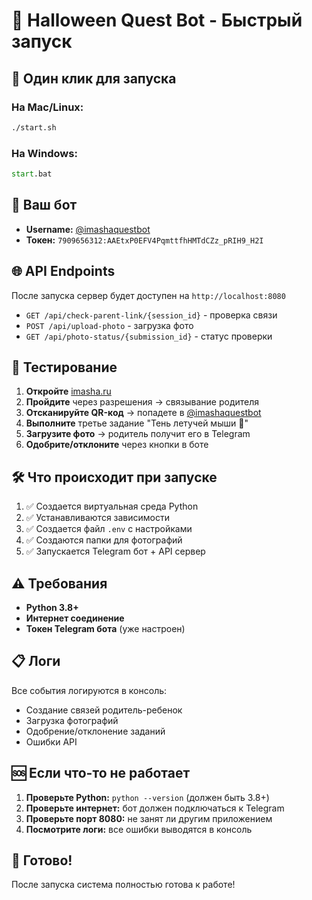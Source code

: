# 🎃 Halloween Quest Bot - Быстрый запуск

## 🚀 Один клик для запуска

### На Mac/Linux:
```bash
./start.sh
```

### На Windows:
```cmd
start.bat
```

## 🤖 Ваш бот

- **Username:** [@imashaquestbot](https://t.me/imashaquestbot)
- **Токен:** `7909656312:AAEtxP0EFV4PqmttfhHMTdCZz_pRIH9_H2I`

## 🌐 API Endpoints

После запуска сервер будет доступен на `http://localhost:8080`

- `GET /api/check-parent-link/{session_id}` - проверка связи
- `POST /api/upload-photo` - загрузка фото  
- `GET /api/photo-status/{submission_id}` - статус проверки

## 📱 Тестирование

1. **Откройте** [imasha.ru](https://imasha.ru)
2. **Пройдите** через разрешения → связывание родителя
3. **Отсканируйте QR-код** → попадете в [@imashaquestbot](https://t.me/imashaquestbot)
4. **Выполните** третье задание "Тень летучей мыши 🦇"
5. **Загрузите фото** → родитель получит его в Telegram
6. **Одобрите/отклоните** через кнопки в боте

## 🛠️ Что происходит при запуске

1. ✅ Создается виртуальная среда Python
2. ✅ Устанавливаются зависимости  
3. ✅ Создается файл `.env` с настройками
4. ✅ Создаются папки для фотографий
5. ✅ Запускается Telegram бот + API сервер

## ⚠️ Требования

- **Python 3.8+**
- **Интернет соединение**
- **Токен Telegram бота** (уже настроен)

## 📋 Логи

Все события логируются в консоль:
- Создание связей родитель-ребенок
- Загрузка фотографий
- Одобрение/отклонение заданий
- Ошибки API

## 🆘 Если что-то не работает

1. **Проверьте Python:** `python --version` (должен быть 3.8+)
2. **Проверьте интернет:** бот должен подключаться к Telegram
3. **Проверьте порт 8080:** не занят ли другим приложением
4. **Посмотрите логи:** все ошибки выводятся в консоль

## 🎉 Готово!

После запуска система полностью готова к работе!
